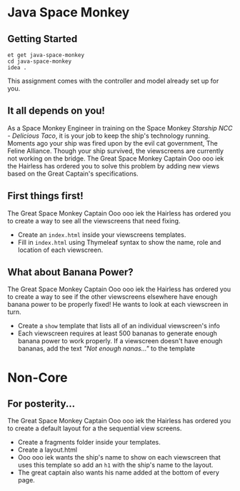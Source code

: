 # Java Space Monkey

## Getting Started

```no-highlight
et get java-space-monkey
cd java-space-monkey
idea .
```

This assignment comes with the controller and model already set up for you.

## It all depends on you!

As a Space Monkey Engineer in training on the Space Monkey _Starship NCC - Delicious Taco_, it is your job to keep the ship's technology running. Moments ago your ship was fired upon by the evil cat government, The Feline Alliance. Though your ship survived, the viewscreens are currently not working on the bridge. The Great Space Monkey Captain Ooo ooo iek the Hairless has ordered you to solve this problem by adding new views based on the Great Captain's specifications.

## First things first!

The Great Space Monkey Captain Ooo ooo iek the Hairless has ordered you to create a way to see all the viewscreens that need fixing.

- Create an `index.html` inside your viewscreens templates.
- Fill in `index.html` using Thymeleaf syntax to show the name, role and location of each viewscreen.

## What about Banana Power?

The Great Space Monkey Captain Ooo ooo iek the Hairless has ordered you to create a way to see if the other viewscreens elsewhere have enough banana power to be properly fixed! He wants to look at each viewscreen in turn.

- Create a `show` template that lists all of an individual viewscreen's info
- Each viewscreen requires at least 500 bananas to generate enough banana power to work properly. If a viewscreen doesn't have enough bananas, add the text _"Not enough nanas..."_ to the template

# Non-Core

## For posterity...

The Great Space Monkey Captain Ooo ooo iek the Hairless has ordered you to create a default layout for a the sequential view screens.

- Create a fragments folder inside your templates.
- Create a layout.html
- Ooo ooo iek wants the ship's name to show on each viewscreen that uses this template so add an `h1` with the ship's name to the layout.
- The great captain also wants his name added at the bottom of every page.
